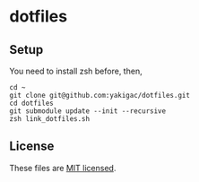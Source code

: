 # dotfiles

## Setup

You need to install zsh before, then,

```
cd ~
git clone git@github.com:yakigac/dotfiles.git
cd dotfiles
git submodule update --init --recursive
zsh link_dotfiles.sh
```

## License

These files are [MIT licensed](./LICENSE).
